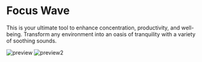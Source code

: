 # Focus Wave
This is your ultimate tool to enhance concentration, productivity, and well-being. Transform any environment into an oasis of tranquility with a variety of soothing sounds.

![preview](https://github.com/matheusfnl/focus-wave/assets/96300475/a7d99e2c-3dee-44a6-8f12-6a6b865c2aea)
![preview2](https://github.com/matheusfnl/focus-wave/assets/96300475/04c88796-82a7-45d3-8c8d-11ff3ce5d1c3)
